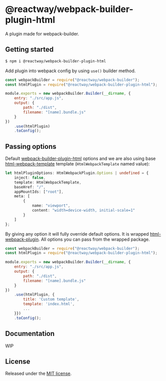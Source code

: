 # @reactway/webpack-builder-plugin-html

A plugin made for webpack-builder.

## Getting started

```sh
$ npm i @reactway/webpack-builder-plugin-html
```

Add plugin into webpack config by using `use()` builder method.

```js
const webpackBuilder = require("@reactway/webpack-builder");
const htmlPlugin = require("@reactway/webpack-builder-plugin-html");

module.exports = new webpackBuilder.Builder(__dirname, {
    entry: "./src/app.js",
    output: {
        path: "./dist",
        filename: "[name].bundle.js"
    }
})
    .use(htmlPlugin)
    .toConfig();
```

## Passing options

Default [webpack-builder-plugin-html](/packages/webpack-builder-plugin-html) options and we are also using base [html-webpack-template](https://www.npmjs.com/package/html-webpack-template) template (`HtmlWebpackTemplate` named value):

```ts
let htmlPluginOptions: HtmlWebpackPlugin.Options | undefined = {
    inject: false,
    template: HtmlWebpackTemplate,
    baseHref: "/",
    appMountIds: ["root"],
    meta: [
        {
            name: "viewport",
            content: "width=device-width, initial-scale=1"
        }
    ]
};
```

By giving any option it will fully override default options. It is wrapped [html-webpack-plugin](https://www.npmjs.com/package/html-webpack-plugin). All options you can pass from the wrapped package.

```js
const webpackBuilder = require("@reactway/webpack-builder");
const htmlPlugin = require("@reactway/webpack-builder-plugin-html");

module.exports = new webpackBuilder.Builder(__dirname, {
    entry: "./src/app.js",
    output: {
        path: "./dist",
        filename: "[name].bundle.js"
    }
})
    .use(htmlPlugin, {
        title: 'Custom template',
        template: 'index.html',
        ...
    }})
    .toConfig();
```

## Documentation

WIP

## License

Released under the [MIT license](LICENSE).
